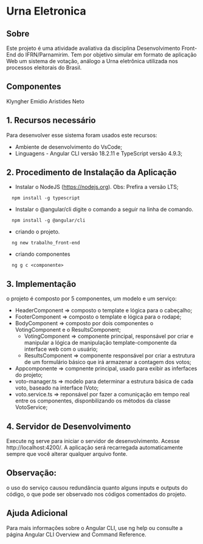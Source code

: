 # Urna Eletronica

## Sobre

Este projeto é uma atividade avaliativa da disciplina Desenvolvimento Front-End do IFRN/Parnamirim.
Tem por objetivo simular em formato de aplicação Web um sistema de votação, análogo a Urna eletrônica utilizada nos processos eleitorais do Brasil.

 ## Componentes

  Klyngher Emidio
  Aristides Neto

## 1. Recursos necessário

  Para desenvolver esse sistema foram usados este recursos:
- Ambiente de desenvolvimento do VsCode;
- Linguagens - Angular CLI versão 18.2.11 e TypeScript versão 4.9.3;

## 2. Procedimento de Instalação da Aplicação

- Instalar o NodeJS (https://nodejs.org). Obs: Prefira a versão LTS;
```
  npm install -g typescript
```
- Instalar o @angular/cli digite o comando a seguir na linha de comando.
```
  npm install -g @angular/cli
```
- criando o projeto.
```
  ng new trabalho_front-end
```
- criando componentes

```
  ng g c <componente>
```
## 3. Implementação 

o projeto é composto por 5 componentes, um modelo e um serviço:

- HeaderComponent => composto o template e lógica para o cabeçalho;
- FooterComponent => composto o template e lógica para o rodapé;
- BodyComponent   => composto por dois componentes o VotingComponent e o ResultsComponent;
  -  VotingComponent => componente principal, responsável por criar e manipular a lógica de manipulação template-componente da interface web com o usuário;
  -  ResultsComponent => componente responsável por criar a estrutura de um formulário básico que irá armazenar a contagem dos votos;
- Appcomponente => compnente principal, usado para exibir as inferfaces do projeto;
- voto-manager.ts => modelo para determinar a estrutura básica de cada voto, baseado na interface IVoto;
- voto.service.ts => reponsável por fazer a comuniçação em tempo real entre os componentes, disponbilizando os métodos da classe VotoService;

## 4. Servidor de Desenvolvimento
Execute ng serve para iniciar o servidor de desenvolvimento. Acesse http://localhost:4200/. A aplicação será recarregada automaticamente sempre que você alterar qualquer arquivo fonte.

## Observação:
o uso do serviço causou redundância quanto alguns inputs e outputs do código, o que pode ser observado nos códigos comentados do projeto.

## Ajuda Adicional
Para mais informações sobre o Angular CLI, use ng help ou consulte a página Angular CLI Overview and Command Reference.
